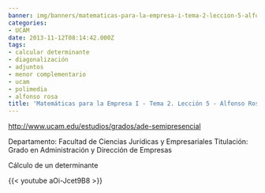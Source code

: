 ```yaml
---
banner: img/banners/matematicas-para-la-empresa-i-tema-2-leccion-5-alfonso-rosa.jpg
categories:
- UCAM
date: 2013-11-12T08:14:42.000Z
tags:
- calcular determinante
- diagonalización
- adjuntos
- menor complementario
- ucam
- polimedia
- alfonso rosa
title: 'Matemáticas para la Empresa I - Tema 2. Lección 5 - Alfonso Rosa'
---
```


http://www.ucam.edu/estudios/grados/ade-semipresencial

Departamento: Facultad de Ciencias Jurídicas y Empresariales
Titulación: Grado en Administración y Dirección de Empresas

Cálculo de un determinante

{{< youtube aOi-Jcet9B8 >}}
